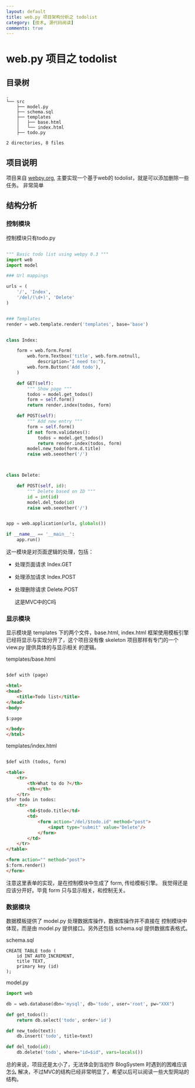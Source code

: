 ```yaml
---
layout: default
title: web.py 项目架构分析之 todolist
category: [技术, 源代码阅读]
comments: true
---
```


# web.py 项目之 todolist

## 目录树

```
.
└── src
    ├── model.py
    ├── schema.sql
    ├── templates
    │   ├── base.html
    │   └── index.html
    ├── todo.py

2 directories, 8 files
```

## 项目说明

项目来自 [webpy.org](http://webpy.org/src/todo-list/0.3),
主要实现一个基于web的 todolist，就是可以添加删除一些任务。
非常简单

## 结构分析

### 控制模块

控制模块只有todo.py

```python

""" Basic todo list using webpy 0.3 """
import web
import model

### Url mappings

urls = (
    '/', 'Index',
    '/del/(\d+)', 'Delete'
)


### Templates
render = web.template.render('templates', base='base')


class Index:

    form = web.form.Form(
        web.form.Textbox('title', web.form.notnull, 
            description="I need to:"),
        web.form.Button('Add todo'),
    )

    def GET(self):
        """ Show page """
        todos = model.get_todos()
        form = self.form()
        return render.index(todos, form)

    def POST(self):
        """ Add new entry """
        form = self.form()
        if not form.validates():
            todos = model.get_todos()
            return render.index(todos, form)
        model.new_todo(form.d.title)
        raise web.seeother('/')



class Delete:

    def POST(self, id):
        """ Delete based on ID """
        id = int(id)
        model.del_todo(id)
        raise web.seeother('/')


app = web.application(urls, globals())

if __name__ == '__main__':
    app.run()
```

这一模块是对页面逻辑的处理，包括：

* 处理页面请求 Index.GET
* 处理添加请求 Index.POST
* 处理删除请求 Delete.POST

    这是MVC中的C吗


### 显示模块

显示模块是 templates 下的两个文件，base.html, index.html
框架使用模板引擎已经将显示与实现分开了，这个项目没有像
skeleton 项目那样有专门的一个 view.py 提供具体的与显示相关
的逻辑。

templates/base.html

```html

$def with (page)

<html>
<head>
    <title>Todo list</title>
</head>
<body>

$:page

</body>
</html>
```

templates/index.html

```html

$def with (todos, form)

<table>
    <tr>
        <th>What to do ?</th>
        <th></th>
    </tr>
$for todo in todos:
    <tr>
        <td>$todo.title</td>
        <td>
            <form action="/del/$todo.id" method="post">
                <input type="submit" value="Delete"/>
            </form>
        </td>
    </tr>    
</table>  

<form action="" method="post">
$:form.render()
</form>
```

注意这里表单的实现，是在控制模块中生成了 form, 传给模板引擎。
我觉得还是应该分开好。毕竟 form 只与显示相关，和控制无关。

### 数据模块

数据模板提供了 model.py 处理数据库操作，数据库操作并不直接在
控制模块中体现，而是由 model.py 提供接口。另外还包括 schema.sql
提供数据库表格式。

schema.sql

```
CREATE TABLE todo (
    id INT AUTO_INCREMENT,
    title TEXT,
    primary key (id)
);
```

model.py

```python
import web

db = web.database(dbn='mysql', db='todo', user='root', pw="XXX")

def get_todos():
    return db.select('todo', order='id')

def new_todo(text):
    db.insert('todo', title=text)

def del_todo(id):
    db.delete('todo', where="id=$id", vars=locals())
```

总的来说，项目还是太小了，无法体会到当初作 BlogSystem 时遇到的困难应该怎么
解决，不过MVC的结构已经非常明显了，希望以后可以阅读一些大型网站的结构。
